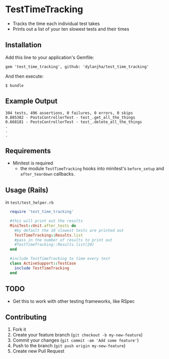 # TestTimeTracking

* Tracks the time each individual test takes
* Prints out a list of your ten slowest tests and their times

## Installation

Add this line to your application's Gemfile:

    gem 'test_time_tracking', github: 'dylanjha/test_time_tracking'

And then execute:

    $ bundle


## Example Output

```
304 tests, 496 assertions, 0 failures, 0 errors, 0 skips
0.885382 - PostsControllerTest - test_.get_all_the_things
0.668181 - PostsControllerTest - test_.delete_all_the_things
.
.
.
```

## Requirements

 * Minitest is required
     * the module `TestTimeTracking` hooks into minitest's `before_setup` and `after_teardown` callbacks.

## Usage (Rails)

in `test/test_helper.rb`
```ruby
  require 'test_time_tracking'

  #this will print out the results
  MiniTest::Unit.after_tests do
    #by default the 10 slowest tests are printed out
    TestTimeTracking::Results.list
    #pass in the number of results to print out
    #TestTimeTracking::Results.list(20)
  end

  #include TestTimeTracking to time every test
  class ActiveSupport::TestCase
    include TestTimeTracking
  end
```

## TODO

  * Get this to work with other testing frameworks, like RSpec

## Contributing

1. Fork it
2. Create your feature branch (`git checkout -b my-new-feature`)
3. Commit your changes (`git commit -am 'Add some feature'`)
4. Push to the branch (`git push origin my-new-feature`)
5. Create new Pull Request
